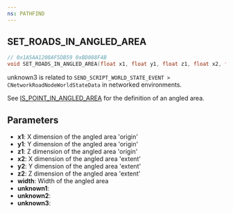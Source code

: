 ```yaml
---
ns: PATHFIND
---
```

## SET_ROADS_IN_ANGLED_AREA

```c
// 0x1A5AA1208AF5DB59 0xBD088F4B
void SET_ROADS_IN_ANGLED_AREA(float x1, float y1, float z1, float x2, float y2, float z2, float width, BOOL unknown1, BOOL unknown2, BOOL unknown3);
```

unknown3 is related to ``SEND_SCRIPT_WORLD_STATE_EVENT > CNetworkRoadNodeWorldStateData`` in networked environments.

See [IS_POINT_IN_ANGLED_AREA](#_0x2A70BAE8883E4C81) for the definition of an angled area.

## Parameters
* **x1**: X dimension of the angled area 'origin'
* **y1**: Y dimension of the angled area 'origin'
* **z1**: Z dimension of the angled area 'origin'
* **x2**: X dimension of the angled area 'extent'
* **y2**: Y dimension of the angled area 'extent'
* **z2**: Z dimension of the angled area 'extent'
* **width**: Width of the angled area
* **unknown1**: 
* **unknown2**: 
* **unknown3**: 

